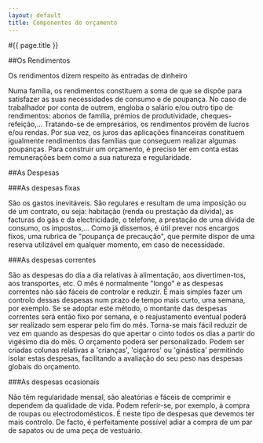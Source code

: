 ```yaml
---
layout: default
title: Componentes do orçamento
---
```


#{{ page.title }}

##Os Rendimentos

Os rendimentos dizem respeito às entradas de dinheiro

Numa família, os rendimentos constituem a soma de que se dispõe para satisfazer as suas necessidades de consumo e de poupança. No caso de trabalhador por conta de outrem, engloba o salário e/ou outro tipo de rendimentos: abonos de família, prémios de produtividade, cheques-refeição,...
Tratando-se de empresários, os rendimentos provêm de lucros e/ou rendas. Por sua vez, os juros das aplicações financeiras constituem igualmente rendimentos das famílias que conseguem realizar algumas poupanças.
Para construir um orçamento, é preciso ter em conta estas remunerações bem como a sua natureza e regularidade.

##As Despesas


###As despesas fixas

São os gastos inevitáveis. São regulares e resultam de uma imposição ou de um contrato, ou seja: habitação (renda ou prestação da dívida), as facturas do gás e da electricidade, o telefone, a prestação de uma dívida de consumo, os impostos,...
Como já dissemos, é útil prever nos encargos fixos, uma rubrica de "poupança de precaução", que permite dispor de uma reserva utilizável em qualquer momento, em caso de necessidade.

###As despesas correntes

São as despesas do dia a dia relativas à alimentação, aos divertimen-tos, aos transportes, etc. O mês é normalmente "longo" e as despesas correntes não são fáceis de controlar e reduzir.
É mais simples fazer um controlo dessas despesas num prazo de tempo mais curto, uma semana, por exemplo. Se se adoptar este método, o montante das despesas correntes será então fixo por semana, e o reajustamento eventual poderá ser realizado sem esperar pelo fim do mês.
Torna-se mais fácil reduzir de vez em quando as despesas do que apertar o cinto todos os dias a partir do vigésimo dia do mês.
O orçamento poderá ser personalizado. Podem ser criadas colunas relativas a 'crianças', 'cigarros' ou 'ginástica' permitindo isolar estas despesas, facilitando a avaliação do seu peso nas despesas globais do orçamento.

###As despesas ocasionais

Não têm regularidade mensal, são aleatórias e fáceis de comprimir e dependem da qualidade de vida.
Podem referir-se, por exemplo, à compra de roupas ou electrodomésticos. É neste tipo de despesas que devemos ter mais controlo. De facto, é perfeitamente possível adiar a compra de um par de sapatos ou de uma peça de vestuário.